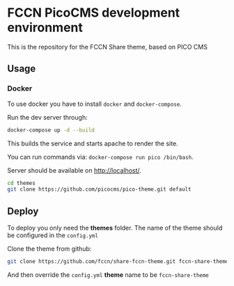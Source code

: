 # FCCN PicoCMS development environment 

This is the repository for the FCCN Share theme, based on PICO CMS

## Usage

### Docker
To use docker you have to install `docker` and `docker-compose`.

Run the dev server through:
```bash
docker-compose up -d --build
```
This builds the service and starts apache to render the site.

You can run commands via: `docker-compose run pico /bin/bash`.

Server should be available on [http://localhost/](http://localhost/).

```bash
cd themes
git clone https://github.com/picocms/pico-theme.git default
```

## Deploy

To deploy you only need the __themes__ folder.
The name of the theme should be configured in the `config.yml`

Clone the theme from github:
```bash
git clone https://github.com/fccn/share-fccn-theme.git fccn-share-theme
```

And then override the `config.yml` __theme__ name to be `fccn-share-theme`